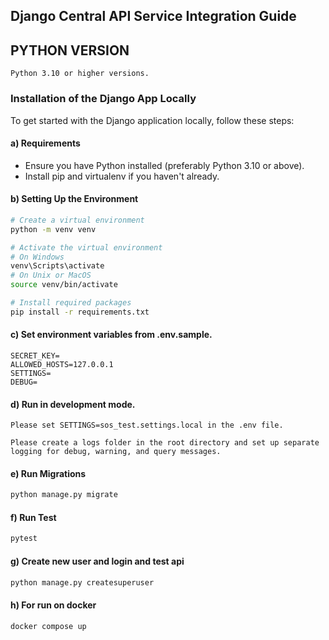 
## Django Central API Service Integration Guide

## PYTHON VERSION
    Python 3.10 or higher versions.

### Installation of the Django App Locally

To get started with the Django application locally, follow these steps:

#### a) Requirements

- Ensure you have Python installed (preferably Python 3.10 or above).
- Install pip and virtualenv if you haven't already.

#### b) Setting Up the Environment

```bash
# Create a virtual environment
python -m venv venv

# Activate the virtual environment
# On Windows
venv\Scripts\activate
# On Unix or MacOS
source venv/bin/activate

# Install required packages
pip install -r requirements.txt
```

#### c) Set environment variables from .env.sample.
    SECRET_KEY=
    ALLOWED_HOSTS=127.0.0.1
    SETTINGS=
    DEBUG=


#### d) Run in development mode.

    Please set SETTINGS=sos_test.settings.local in the .env file.

    Please create a logs folder in the root directory and set up separate logging for debug, warning, and query messages.


#### e) Run Migrations

```bash
python manage.py migrate
```

#### f) Run Test

```bash
pytest
```
#### g) Create new user and login and test api

```bash
python manage.py createsuperuser
```

#### h) For run on docker

    docker compose up
